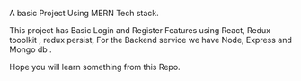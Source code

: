 A basic Project Using MERN Tech stack.

This project has Basic Login and Register Features using React, Redux tooolkit , redux persist,
For the Backend service we have Node, Express and Mongo db .

Hope you will learn something from this Repo.
